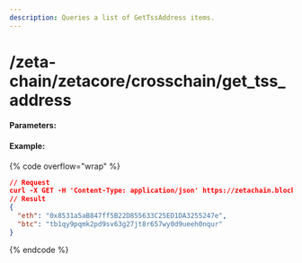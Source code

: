 ```yaml
---
description: Queries a list of GetTssAddress items.
---
```


# /zeta-chain/zetacore/crosschain/get\_tss\_address

#### **Parameters:**

#### Example:

{% code overflow="wrap" %}
```json
// Request
curl -X GET -H 'Content-Type: application/json' https://zetachain.blockpi.network/lcd/v1/<your-api-key>/zeta-chain/zetacore/crosschain/get_tss_address
// Result
{
  "eth": "0x8531a5aB847ff5B22D855633C25ED1DA3255247e",
  "btc": "tb1qy9pqmk2pd9sv63g27jt8r657wy0d9ueeh0nqur"
}
```
{% endcode %}
